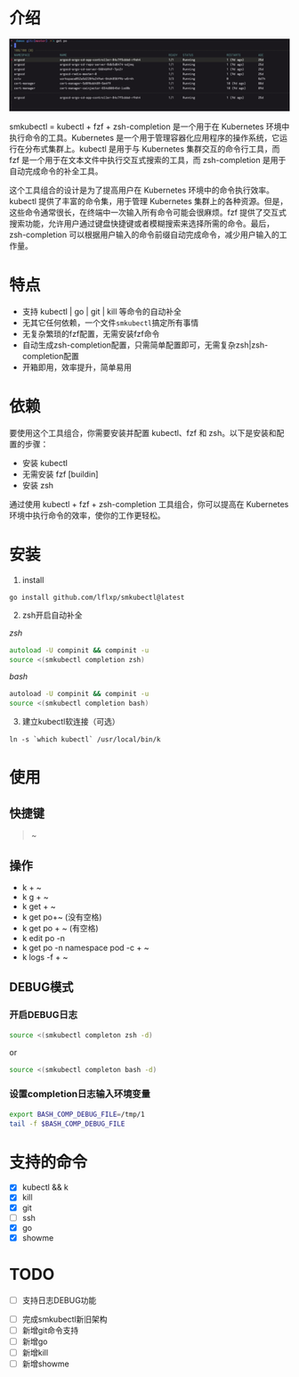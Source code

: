 # 介绍

![](asset/pod.png)

smkubectl = kubectl + fzf + zsh-completion 是一个用于在 Kubernetes 环境中执行命令的工具。Kubernetes 是一个用于管理容器化应用程序的操作系统，它运行在分布式集群上。kubectl 是用于与 Kubernetes 集群交互的命令行工具，而 fzf 是一个用于在文本文件中执行交互式搜索的工具，而 zsh-completion 是用于自动完成命令的补全工具。

这个工具组合的设计是为了提高用户在 Kubernetes 环境中的命令执行效率。kubectl 提供了丰富的命令集，用于管理 Kubernetes 集群上的各种资源。但是，这些命令通常很长，在终端中一次输入所有命令可能会很麻烦。fzf 提供了交互式搜索功能，允许用户通过键盘快捷键或者模糊搜索来选择所需的命令。最后，zsh-completion 可以根据用户输入的命令前缀自动完成命令，减少用户输入的工作量。

# 特点

* 支持 kubectl | go | git | kill 等命令的自动补全
* 无其它任何依赖，一个文件`smkubectl`搞定所有事情
* 无复杂繁琐的fzf配置，无需安装fzf命令
* 自动生成zsh-completion配置，只需简单配置即可，无需复杂zsh|zsh-completion配置
* 开箱即用，效率提升，简单易用

# 依赖

要使用这个工具组合，你需要安装并配置 kubectl、fzf 和 zsh。以下是安装和配置的步骤：

* 安装 kubectl
* 无需安装 fzf [buildin]
* 安装 zsh

通过使用 kubectl + fzf + zsh-completion 工具组合，你可以提高在 Kubernetes 环境中执行命令的效率，使你的工作更轻松。

# 安装

1. install

```
go install github.com/lflxp/smkubectl@latest
```

2. zsh开启自动补全

*zsh*

```zsh
autoload -U compinit && compinit -u
source <(smkubectl completion zsh)
```

*bash*

```bash
autoload -U compinit && compinit -u
source <(smkubectl completion bash)
```

3. 建立kubectl软连接（可选）

```
ln -s `which kubectl` /usr/local/bin/k
```

# 使用

## 快捷键

> ~

## 操作

* k + ~
* k g + ~
* k get + ~
* k get po+~ (没有空格)
* k get po + ~ (有空格)
* k edit po -n
* k get po -n namespace pod -c + ~
* k logs -f + ~

## DEBUG模式

### 开启DEBUG日志

```zsh
source <(smkubectl completon zsh -d)
```
or
```bash
source <(smkubectl completon bash -d)
```

### 设置completion日志输入环境变量

```bash
export BASH_COMP_DEBUG_FILE=/tmp/1
tail -f $BASH_COMP_DEBUG_FILE
```

# 支持的命令

* [x] kubectl && k
* [x] kill
* [x] git
* [ ] ssh
* [x] go
* [x] showme

# TODO

* [ ] 支持日志DEBUG功能
- [ ] 完成smkubectl新旧架构 
- [ ] 新增git命令支持
- [ ] 新增go
- [ ] 新增kill
- [ ] 新增showme